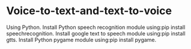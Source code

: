 # Voice-to-text-and-text-to-voice
Using Python.
Install Python speech recognition module using:pip install speechrecognition.
Install  google text to speech module using:pip install gtts.
Install Python pygame module using:pip install pygame.

